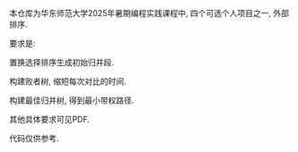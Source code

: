 本仓库为华东师范大学2025年暑期编程实践课程中, 四个可选个人项目之一, 外部排序. 

要求是:

置换选择排序生成初始归并段.

构建败者树, 缩短每次对比的时间.

构建最佳归并树, 得到最小带权路径.

其他具体要求可见PDF.

代码仅供参考.